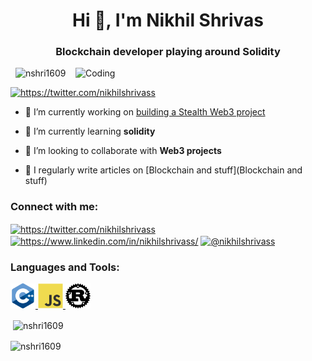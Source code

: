 <h1 align="center">Hi 👋, I'm Nikhil Shrivas</h1>
<h3 align="center">Blockchain developer playing around Solidity</h3> <img align="right" alt="Coding" width="400"  src=“ https://www.google.com/search?rlz=1C5CHFA_enIN980IN980&sxsrf=APwXEdd_2CJLjZH-RBp0Vhdch2orqbiCsA:1687004262986&q=animated+ethereum+gif&tbm=isch&sa=X&ved=2ahUKEwj_s9HOpMr_AhUSxDgGHTwLD3kQ0pQJegQIDBAB&biw=1440&bih=725&dpr=2#imgrc=VdS3OGODV0rXJM”

<p align="left"> <img src="https://komarev.com/ghpvc/?username=nshri1609&label=Profile%20views&color=0e75b6&style=flat" alt="nshri1609" /> </p>

<p align="left"> <a href="https://twitter.com/https://twitter.com/nikhilshrivass" target="blank"><img src="https://img.shields.io/twitter/follow/https://twitter.com/nikhilshrivass?logo=twitter&style=for-the-badge" alt="https://twitter.com/nikhilshrivass" /></a> </p>

- 🔭 I’m currently working on [building a Stealth Web3 project](https://www.blockenthu.com/)

- 🌱 I’m currently learning **solidity**

- 👯 I’m looking to collaborate with **Web3 projects**

- 📝 I regularly write articles on [Blockchain and stuff](Blockchain and stuff)

<h3 align="left">Connect with me:</h3>
<p align="left">
<a href="https://twitter.com/https://twitter.com/nikhilshrivass" target="blank"><img align="center" src="https://raw.githubusercontent.com/rahuldkjain/github-profile-readme-generator/master/src/images/icons/Social/twitter.svg" alt="https://twitter.com/nikhilshrivass" height="30" width="40" /></a>
<a href="https://linkedin.com/in/https://www.linkedin.com/in/nikhilshrivass/" target="blank"><img align="center" src="https://raw.githubusercontent.com/rahuldkjain/github-profile-readme-generator/master/src/images/icons/Social/linked-in-alt.svg" alt="https://www.linkedin.com/in/nikhilshrivass/" height="30" width="40" /></a>
<a href="https://medium.com/@nikhilshrivass" target="blank"><img align="center" src="https://raw.githubusercontent.com/rahuldkjain/github-profile-readme-generator/master/src/images/icons/Social/medium.svg" alt="@nikhilshrivass" height="30" width="40" /></a>
</p>

<h3 align="left">Languages and Tools:</h3>
<p align="left"> <a href="https://www.w3schools.com/cpp/" target="_blank" rel="noreferrer"> <img src="https://raw.githubusercontent.com/devicons/devicon/master/icons/cplusplus/cplusplus-original.svg" alt="cplusplus" width="40" height="40"/> </a> <a href="https://developer.mozilla.org/en-US/docs/Web/JavaScript" target="_blank" rel="noreferrer"> <img src="https://raw.githubusercontent.com/devicons/devicon/master/icons/javascript/javascript-original.svg" alt="javascript" width="40" height="40"/> </a> <a href="https://www.rust-lang.org" target="_blank" rel="noreferrer"> <img src="https://raw.githubusercontent.com/devicons/devicon/master/icons/rust/rust-plain.svg" alt="rust" width="40" height="40"/> </a> </p>

<p>&nbsp;<img align="center" src="https://github-readme-stats.vercel.app/api?username=nshri1609&show_icons=true&locale=en" alt="nshri1609" /></p>

<p><img align="center" src="https://github-readme-streak-stats.herokuapp.com/?user=nshri1609&" alt="nshri1609" /></p>
